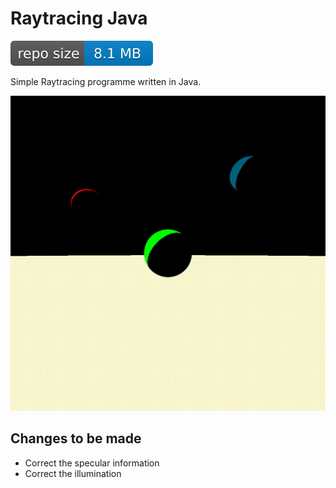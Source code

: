 # Raytracing Java

![GitHub repo size](https://github.com/gp-97/RaytracingJava/blob/master/RepoSize.svg)

Simple Raytracing programme written in Java.

<div align="center"><img src="https://github.com/gp-97/RaytracingJava/blob/master/data/outputs/DemoVid.gif"/></div>

## Changes to be made
 - Correct the specular information
 - Correct the illumination 

